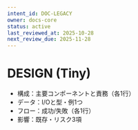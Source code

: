 ```yaml
---
intent_id: DOC-LEGACY
owner: docs-core
status: active
last_reviewed_at: 2025-10-28
next_review_due: 2025-11-28
---
```


# DESIGN (Tiny)

- 構成：主要コンポーネントと責務（各1行）
- データ：I/Oと型・例1つ
- フロー：成功/失敗（各1行）
- 影響：既存・リスク3項
